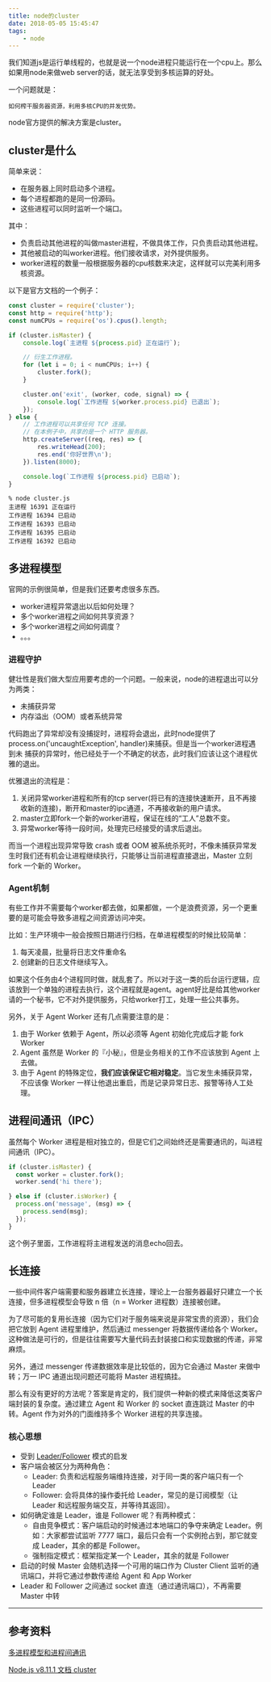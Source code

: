 ```yaml
---
title: node的cluster
date: 2018-05-05 15:45:47
tags: 
    - node
---
```


我们知道js是运行单线程的，也就是说一个node进程只能运行在一个cpu上。那么如果用node来做web server的话，就无法享受到多核运算的好处。

一个问题就是：

```
如何榨干服务器资源，利用多核CPU的并发优势。
```

node官方提供的解决方案是cluster。

## cluster是什么

简单来说：

- 在服务器上同时启动多个进程。
- 每个进程都跑的是同一份源码。
- 这些进程可以同时监听一个端口。

其中：

- 负责启动其他进程的叫做master进程，不做具体工作，只负责启动其他进程。
- 其他被启动的叫worker进程。他们接收请求，对外提供服务。
- worker进程的数量一般根据服务器的cpu核数来决定，这样就可以完美利用多核资源。

以下是官方文档的一个例子：

```javascript
const cluster = require('cluster');
const http = require('http');
const numCPUs = require('os').cpus().length;

if (cluster.isMaster) {
    console.log(`主进程 ${process.pid} 正在运行`);

    // 衍生工作进程。
    for (let i = 0; i < numCPUs; i++) {
        cluster.fork();
    }

    cluster.on('exit', (worker, code, signal) => {
        console.log(`工作进程 ${worker.process.pid} 已退出`);
    });
} else {
    // 工作进程可以共享任何 TCP 连接。
    // 在本例子中，共享的是一个 HTTP 服务器。
    http.createServer((req, res) => {
        res.writeHead(200);
        res.end('你好世界\n');
    }).listen(8000);

    console.log(`工作进程 ${process.pid} 已启动`);
}
```

```
% node cluster.js
主进程 16391 正在运行
工作进程 16394 已启动
工作进程 16393 已启动
工作进程 16395 已启动
工作进程 16392 已启动
```

## 多进程模型

官网的示例很简单，但是我们还要考虑很多东西。

- worker进程异常退出以后如何处理？
- 多个worker进程之间如何共享资源？
- 多个worker进程之间如何调度？
- 。。。

### 进程守护

健壮性是我们做大型应用要考虑的一个问题。一般来说，node的进程退出可以分为两类：

- 未捕获异常
- 内存溢出（OOM）或者系统异常

代码跑出了异常却没有没捕捉时，进程将会退出，此时node提供了process.on('uncaughtException', handler)来捕获。但是当一个worker进程遇到未 捕获的异常时，他已经处于一个不确定的状态，此时我们应该让这个进程优雅的退出。

优雅退出的流程是：

1. 关闭异常worker进程和所有的tcp server(将已有的连接快速断开，且不再接收新的连接)，断开和master的ipc通道，不再接收新的用户请求。
2. master立即fork一个新的worker进程，保证在线的“工人”总数不变。
3. 异常worker等待一段时间，处理完已经接受的请求后退出。

而当一个进程出现异常导致 crash 或者 OOM 被系统杀死时，不像未捕获异常发生时我们还有机会让进程继续执行，只能够让当前进程直接退出，Master 立刻 fork 一个新的 Worker。

### Agent机制

有些工作并不需要每个worker都去做，如果都做，一个是浪费资源，另一个更重要的是可能会导致多进程之间资源访问冲突。

比如：生产环境中一般会按照日期进行归档，在单进程模型的时候比较简单：

1. 每天凌晨，批量将日志文件重命名
2. 创建新的日志文件继续写入。

如果这个任务由4个进程同时做，就乱套了。所以对于这一类的后台运行逻辑，应该放到一个单独的进程去执行，这个进程就是agent。agent好比是给其他worker请的一个秘书，它不对外提供服务，只给worker打工，处理一些公共事务。

另外，关于 Agent Worker 还有几点需要注意的是：

1. 由于 Worker 依赖于 Agent，所以必须等 Agent 初始化完成后才能 fork Worker
2. Agent 虽然是 Worker 的『小秘』，但是业务相关的工作不应该放到 Agent 上去做。
3. 由于 Agent 的特殊定位，**我们应该保证它相对稳定**。当它发生未捕获异常，不应该像 Worker 一样让他退出重启，而是记录异常日志、报警等待人工处理。

## 进程间通讯（IPC）

虽然每个 Worker 进程是相对独立的，但是它们之间始终还是需要通讯的，叫进程间通讯（IPC）。

```javascript
if (cluster.isMaster) {
  const worker = cluster.fork();
  worker.send('hi there');

} else if (cluster.isWorker) {
  process.on('message', (msg) => {
    process.send(msg);
  });
}
```

这个例子里面，工作进程将主进程发送的消息echo回去。

## 长连接

一些中间件客户端需要和服务器建立长连接，理论上一台服务器最好只建立一个长连接，但多进程模型会导致 n 倍（n = Worker 进程数）连接被创建。

为了尽可能的复用长连接（因为它们对于服务端来说是非常宝贵的资源），我们会把它放到 Agent 进程里维护，然后通过 messenger 将数据传递给各个 Worker。这种做法是可行的，但是往往需要写大量代码去封装接口和实现数据的传递，非常麻烦。

另外，通过 messenger 传递数据效率是比较低的，因为它会通过 Master 来做中转；万一 IPC 通道出现问题还可能将 Master 进程搞挂。

那么有没有更好的方法呢？答案是肯定的，我们提供一种新的模式来降低这类客户端封装的复杂度。通过建立 Agent 和 Worker 的 socket 直连跳过 Master 的中转。Agent 作为对外的门面维持多个 Worker 进程的共享连接。

### 核心思想

- 受到 [Leader/Follower](http://www.cs.wustl.edu/~schmidt/PDF/lf.pdf) 模式的启发
- 客户端会被区分为两种角色：
  - Leader: 负责和远程服务端维持连接，对于同一类的客户端只有一个 Leader
  - Follower: 会将具体的操作委托给 Leader，常见的是订阅模型（让 Leader 和远程服务端交互，并等待其返回）。
- 如何确定谁是 Leader，谁是 Follower 呢？有两种模式：
  - 自由竞争模式：客户端启动的时候通过本地端口的争夺来确定 Leader。例如：大家都尝试监听 7777 端口，最后只会有一个实例抢占到，那它就变成 Leader，其余的都是 Follower。
  - 强制指定模式：框架指定某一个 Leader，其余的就是 Follower
- 启动的时候 Master 会随机选择一个可用的端口作为 Cluster Client 监听的通讯端口，并将它通过参数传递给 Agent 和 App Worker
- Leader 和 Follower 之间通过 socket 直连（通过通讯端口），不再需要 Master 中转

---

## 参考资料

[多进程模型和进程间通讯](https://eggjs.org/zh-cn/core/cluster-and-ipc.html)

[Node.js v8.11.1 文档 cluster](http://nodejs.cn/api/cluster.html)